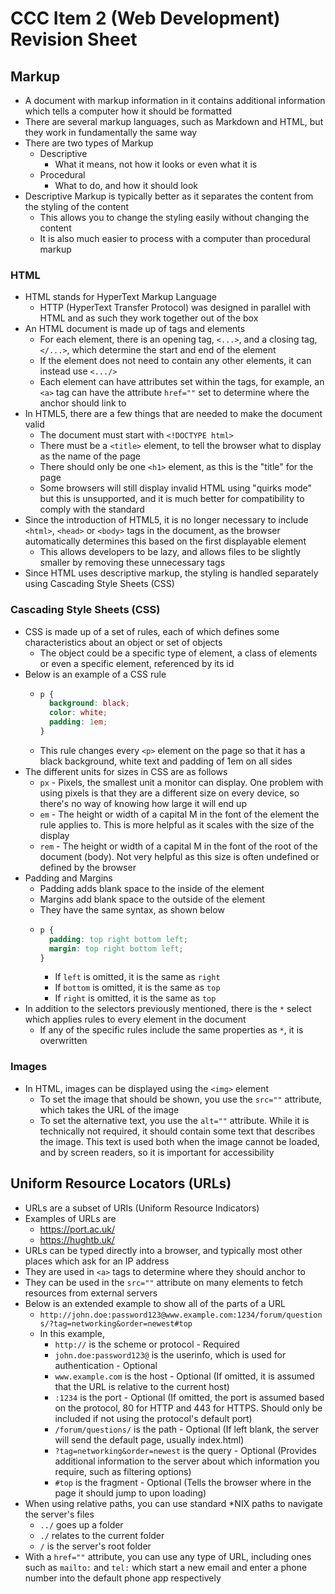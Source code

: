 # CCC Item 2 (Web Development) Revision Sheet

## Markup

- A document with markup information in it contains additional information which tells a computer how it should be formatted
- There are several markup languages, such as Markdown and HTML, but they work in fundamentally the same way
- There are two types of Markup
  - Descriptive
    - What it means, not how it looks or even what it is
  - Procedural
    - What to do, and how it should look
- Descriptive Markup is typically better as it separates the content from the styling of the content
  - This allows you to change the styling easily without changing the content
  - It is also much easier to process with a computer than procedural markup

### HTML

- HTML stands for HyperText Markup Language
  - HTTP (HyperText Transfer Protocol) was designed in parallel with HTML and as such they work together out of the box
- An HTML document is made up of tags and elements
  - For each element, there is an opening tag, `<...>`, and a closing tag, `</...>`, which determine the start and end of the element
  - If the element does not need to contain any other elements, it can instead use `<.../>`
  - Each element can have attributes set within the tags, for example, an `<a>` tag can have the attribute `href=""` set to determine where the anchor should link to
- In HTML5, there are a few things that are needed to make the document valid
  - The document must start with `<!DOCTYPE html>`
  - There must be a `<title>` element, to tell the browser what to display as the name of the page
  - There should only be one `<h1>` element, as this is the "title" for the page
  - Some browsers will still display invalid HTML using "quirks mode" but this is unsupported, and it is much better for compatibility to comply with the standard
- Since the introduction of HTML5, it is no longer necessary to include `<html>`, `<head>` or `<body>` tags in the document, as the browser automatically determines this based on the first displayable element
  - This allows developers to be lazy, and allows files to be slightly smaller by removing these unnecessary tags
- Since HTML uses descriptive markup, the styling is handled separately using Cascading Style Sheets (CSS)

### Cascading Style Sheets (CSS)

- CSS is made up of a set of rules, each of which defines some characteristics about an object or set of objects
  - The object could be a specific type of element, a class of elements or even a specific element, referenced by its id
- Below is an example of a CSS rule
  - ```css
    p {
      background: black;
      color: white;
      padding: 1em;
    }
    ```
  - This rule changes every `<p>` element on the page so that it has a black background, white text and padding of 1em on all sides
- The different units for sizes in CSS are as follows
  - `px` - Pixels, the smallest unit a monitor can display. One problem with using pixels is that they are a different size on every device, so there's no way of knowing how large it will end up
  - `em` - The height or width of a capital M in the font of the element the rule applies to. This is more helpful as it scales with the size of the display
  - `rem` - The height or width of a capital M in the font of the root of the document (body). Not very helpful as this size is often undefined or defined by the browser
- Padding and Margins
  - Padding adds blank space to the inside of the element
  - Margins add blank space to the outside of the element
  - They have the same syntax, as shown below
  - ```css
    p {
      padding: top right bottom left;
      margin: top right bottom left;
    }
    ```
    - If `left` is omitted, it is the same as `right`
    - If `bottom` is omitted, it is the same as `top`
    - If `right` is omitted, it is the same as `top`
- In addition to the selectors previously mentioned, there is the `*` select which applies rules to every element in the document
  - If any of the specific rules include the same properties as `*`, it is overwritten

### Images

- In HTML, images can be displayed using the `<img>` element
  - To set the image that should be shown, you use the `src=""` attribute, which takes the URL of the image
  - To set the alternative text, you use the `alt=""` attribute. While it is technically not required, it should contain some text that describes the image. This text is used both when the image cannot be loaded, and by screen readers, so it is important for accessibility

## Uniform Resource Locators (URLs)

- URLs are a subset of URIs (Uniform Resource Indicators)
- Examples of URLs are
  - https://port.ac.uk/
  - https://hughtb.uk/
- URLs can be typed directly into a browser, and typically most other places which ask for an IP address
- They are used in `<a>` tags to determine where they should anchor to
- They can be used in the `src=""` attribute on many elements to fetch resources from external servers
- Below is an extended example to show all of the parts of a URL
  - `http://john.doe:password123@www.example.com:1234/forum/questions/?tag=networking&order=newest#top`
  - In this example,
    - `http://` is the scheme or protocol - Required
    - `john.doe:password123@` is the userinfo, which is used for authentication - Optional
    - `www.example.com` is the host - Optional (If omitted, it is assumed that the URL is relative to the current host)
    - `:1234` is the port - Optional (If omitted, the port is assumed based on the protocol, 80 for HTTP and 443 for HTTPS. Should only be included if not using the protocol's default port)
    - `/forum/questions/` is the path - Optional (If left blank, the server will send the default page, usually index.html)
    - `?tag=networking&order=newest` is the query - Optional (Provides additional information to the server about which information you require, such as filtering options)
    - `#top` is the fragment - Optional (Tells the browser where in the page it should jump to upon loading)
- When using relative paths, you can use standard *NIX paths to navigate the server's files
  - `../` goes up a folder
  - `./` relates to the current folder
  - `/` is the server's root folder
- With a `href=""` attribute, you can use any type of URL, including ones such as `mailto:` and `tel:` which start a new email and enter a phone number into the default phone app respectively
